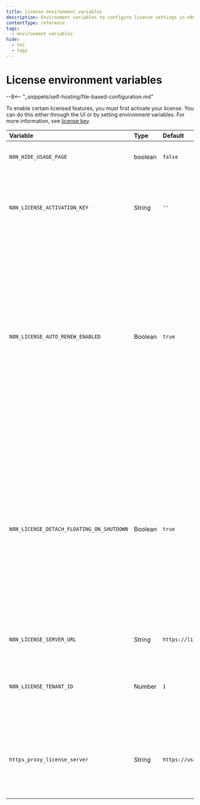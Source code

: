 ```yaml
---
title: License environment variables
description: Environment variables to configure license settings in n8n, including options to hide the usage page, manage license activation and auto-renewal settings, and specify the server URL for license retrieval.
contentType: reference
tags:
  - environment variables
hide:
  - toc
  - tags
---
```


# License environment variables

--8<-- "_snippets/self-hosting/file-based-configuration.md"

To enable certain licensed features, you must first activate your license. You can do this either through the UI or by setting environment variables. For more information, see [license key](/license-key.md).

| Variable | Type  | Default  | Description |
| :------- | :---- | :------- | :---------- |
| `N8N_HIDE_USAGE_PAGE` | boolean | `false` | Hide the usage and plans page in the app. |
| `N8N_LICENSE_ACTIVATION_KEY` | String | `''` | Activation key to initialize license. Not applicable if the n8n instance was already activated. |
| `N8N_LICENSE_AUTO_RENEW_ENABLED` | Boolean | `true` | Enables (true) or disables (false) autorenewal for licenses. <br>If disabled, you need to manually renew the license every 10 days by navigating to **Settings** > **Usage and plan**, and pressing `F5`. Failure to renew the license will disable all licensed features. |
| `N8N_LICENSE_DETACH_FLOATING_ON_SHUTDOWN` | Boolean | `true` | Controls whether the instance releases [floating entitlements](/glossary.md#entitlement-n8n) back to the pool upon shutdown. Set to `true` to allow other instances to reuse the entitlements, or `false` to retain them. <br> For production instances that must always keep their licensed features, set this to `false`. |
| `N8N_LICENSE_SERVER_URL` | String | `https://license.n8n.io/v1` | Server URL to retrieve license. |
| `N8N_LICENSE_TENANT_ID` | Number | `1` | Tenant ID associated with the license. Only set this variable if explicitly instructed by n8n. |
| `https_proxy_license_server` | String | `https://user:pass@proxy:port` | Proxy server URL for HTTPS requests to retrieve license. This variable name needs to be lowercase. |
